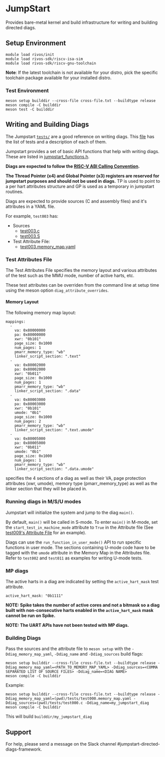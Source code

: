 <!--
SPDX-FileCopyrightText: 2023 Rivos Inc.

SPDX-License-Identifier: LicenseRef-Rivos-Internal-Only
-->

# JumpStart

Provides bare-metal kernel and build infrastructure for writing and building directed diags.

## Setup Environment

```
module load rivos/init
module load rivos-sdk/riscv-isa-sim
module load rivos-sdk/riscv-gnu-toolchain
```

**Note**: If the latest toolchain is not available for your distro, pick the specific toolchain package available for your installed distro.

### Test Environment

```
meson setup builddir --cross-file cross-file.txt --buildtype release
meson compile -C builddir
meson test -C builddir
```

## Writing and Building Diags

The Jumpstart [`tests/`](tests) are a good reference on writing diags. This [file](tests/meson.build) has the list of tests and a description of each of them.

Jumpstart provides a set of basic API functions that help with writing diags. These are listed in [jumpstart_functions.h](jumpstart_functions.h).

**Diags are expected to follow the [RISC-V ABI Calling Convention](https://github.com/riscv-non-isa/riscv-elf-psabi-doc/blob/master/riscv-cc.adoc).**

**The Thread Pointer (x4) and Global Pointer (x3) registers are reserved for jumpstart purposes and should not be used in diags.** TP is used to point to a per hart attributes structure and GP is used as a temporary in jumpstart routines.

Diags are expected to provide sources (C and assembly files) and it's attributes in a YAML file.

For example, `test003` has:
* Sources
  * [test003.c](tests/test003.c)
  * [test003.S](tests/test003.S)
* Test Attribute File:
  * [test003.memory_map.yaml](tests/test003.memory_map.yaml)

### Test Attributes File

The Test Attributes File specifies the memory layout and various attributes of the test such as the MMU mode, number of active harts, etc.

These test attributes can be overriden from the command line at setup time using the meson option `diag_attribute_overrides`.

#### Memory Layout

The following memory map layout:

```
mappings:
  -
    va: 0x80000000
    pa: 0x80000000
    xwr: "0b101"
    page_size: 0x1000
    num_pages: 1
    pmarr_memory_type: "wb"
    linker_script_section: ".text"
  -
    va: 0x80002000
    pa: 0x80002000
    xwr: "0b011"
    page_size: 0x1000
    num_pages: 1
    pmarr_memory_type: "wb"
    linker_script_section: ".data"
  -
    va: 0x80003000
    pa: 0x80003000
    xwr: "0b101"
    umode: "0b1"
    page_size: 0x1000
    num_pages: 2
    pmarr_memory_type: "wb"
    linker_script_section: ".text.umode"
  -
    va: 0x80005000
    pa: 0x80005000
    xwr: "0b011"
    umode: "0b1"
    page_size: 0x1000
    num_pages: 1
    pmarr_memory_type: "wb"
    linker_script_section: ".data.umode"
```

specifies the 4 sections of a diag as well as their VA, page protection attributes (xwr, umode), memory type (pmarr_memory_type) as well as the linker section that they will be placed in.

### Running diags in M/S/U modes

Jumpstart will initialize the system and jump to the diag `main()`.

By default, `main()` will be called in S-mode. To enter `main()` in M-mode, set the `start_test_in_machine_mode` attribute to `True` in the Attribute file (See [test009's Attribute File](tests/test009.memory_map.yaml) for an example).

Diags can use the `run_function_in_user_mode()` API to run specific functions in user mode. The sections containing U-mode code have to be tagged with the `umode` attribute in the Memory Map in the Attributes file.
Refer to `test002` and `test011` as examples for writing U-mode tests.

### MP diags

The active harts in a diag are indicated by setting the `active_hart_mask` test attribute.

```
active_hart_mask: "0b1111"
```

**NOTE: Spike takes the number of active cores and not a bitmask so a diag built with non-consecutive harts enabled in the `active_hart_mask` mask cannot be run on Spike.**

**NOTE: The UART APIs have not been tested with MP diags.**


### Building Diags

Pass the sources and the attribute file to `meson setup` with the `-Ddiag_memory_map_yaml`, `-Ddiag_name` and `-Ddiag_sources` build flags:


```
meson setup builddir --cross-file cross-file.txt --buildtype release -Ddiag_memory_map_yaml=<PATH_TO_MEMORY_MAP_YAML> -Ddiag_sources=<COMMA SEPARATED LIST OF SOURCE FILES> -Ddiag_name=<DIAG NAME>
meson compile -C builddir
```

Example:
```
meson setup builddir --cross-file cross-file.txt --buildtype release -Ddiag_memory_map_yaml=(pwd)/tests/test000.memory_map.yaml -Ddiag_sources=(pwd)/tests/test000.c -Ddiag_name=my_jumpstart_diag
meson compile -C builddir
```

This will build `builddir/my_jumpstart_diag`

## Support

For help, please send a message on the Slack channel #jumpstart-directed-diags-framework.
